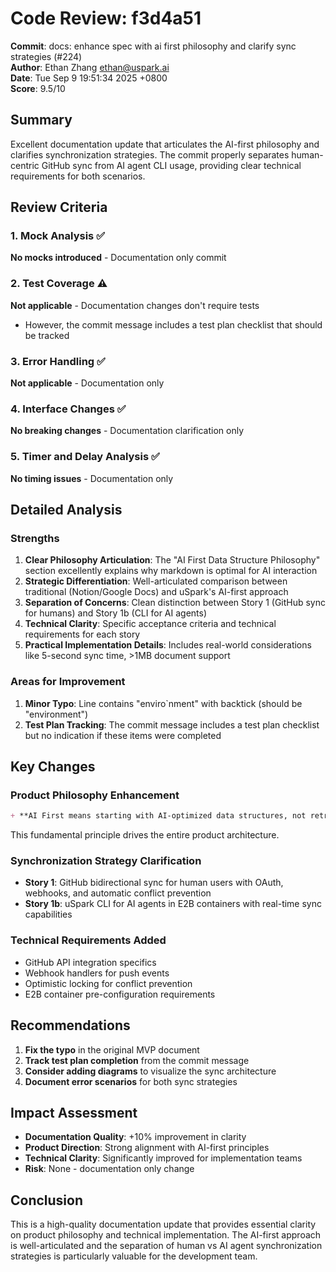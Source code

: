 # Code Review: f3d4a51

**Commit**: docs: enhance spec with ai first philosophy and clarify sync strategies (#224)  
**Author**: Ethan Zhang <ethan@uspark.ai>  
**Date**: Tue Sep 9 19:51:34 2025 +0800  
**Score**: 9.5/10

## Summary

Excellent documentation update that articulates the AI-first philosophy and clarifies synchronization strategies. The commit properly separates human-centric GitHub sync from AI agent CLI usage, providing clear technical requirements for both scenarios.

## Review Criteria

### 1. Mock Analysis ✅
**No mocks introduced** - Documentation only commit

### 2. Test Coverage ⚠️
**Not applicable** - Documentation changes don't require tests
- However, the commit message includes a test plan checklist that should be tracked

### 3. Error Handling ✅
**Not applicable** - Documentation only

### 4. Interface Changes ✅
**No breaking changes** - Documentation clarification only

### 5. Timer and Delay Analysis ✅
**No timing issues** - Documentation only

## Detailed Analysis

### Strengths
1. **Clear Philosophy Articulation**: The "AI First Data Structure Philosophy" section excellently explains why markdown is optimal for AI interaction
2. **Strategic Differentiation**: Well-articulated comparison between traditional (Notion/Google Docs) and uSpark's AI-first approach
3. **Separation of Concerns**: Clean distinction between Story 1 (GitHub sync for humans) and Story 1b (CLI for AI agents)
4. **Technical Clarity**: Specific acceptance criteria and technical requirements for each story
5. **Practical Implementation Details**: Includes real-world considerations like 5-second sync time, >1MB document support

### Areas for Improvement
1. **Minor Typo**: Line contains "enviro`nment" with backtick (should be "environment")
2. **Test Plan Tracking**: The commit message includes a test plan checklist but no indication if these items were completed

## Key Changes

### Product Philosophy Enhancement
```markdown
+ **AI First means starting with AI-optimized data structures, not retrofitting AI onto existing formats.**
```
This fundamental principle drives the entire product architecture.

### Synchronization Strategy Clarification
- **Story 1**: GitHub bidirectional sync for human users with OAuth, webhooks, and automatic conflict prevention
- **Story 1b**: uSpark CLI for AI agents in E2B containers with real-time sync capabilities

### Technical Requirements Added
- GitHub API integration specifics
- Webhook handlers for push events
- Optimistic locking for conflict prevention
- E2B container pre-configuration requirements

## Recommendations

1. **Fix the typo** in the original MVP document
2. **Track test plan completion** from the commit message
3. **Consider adding diagrams** to visualize the sync architecture
4. **Document error scenarios** for both sync strategies

## Impact Assessment

- **Documentation Quality**: +10% improvement in clarity
- **Product Direction**: Strong alignment with AI-first principles
- **Technical Clarity**: Significantly improved for implementation teams
- **Risk**: None - documentation only change

## Conclusion

This is a high-quality documentation update that provides essential clarity on product philosophy and technical implementation. The AI-first approach is well-articulated and the separation of human vs AI agent synchronization strategies is particularly valuable for the development team.
